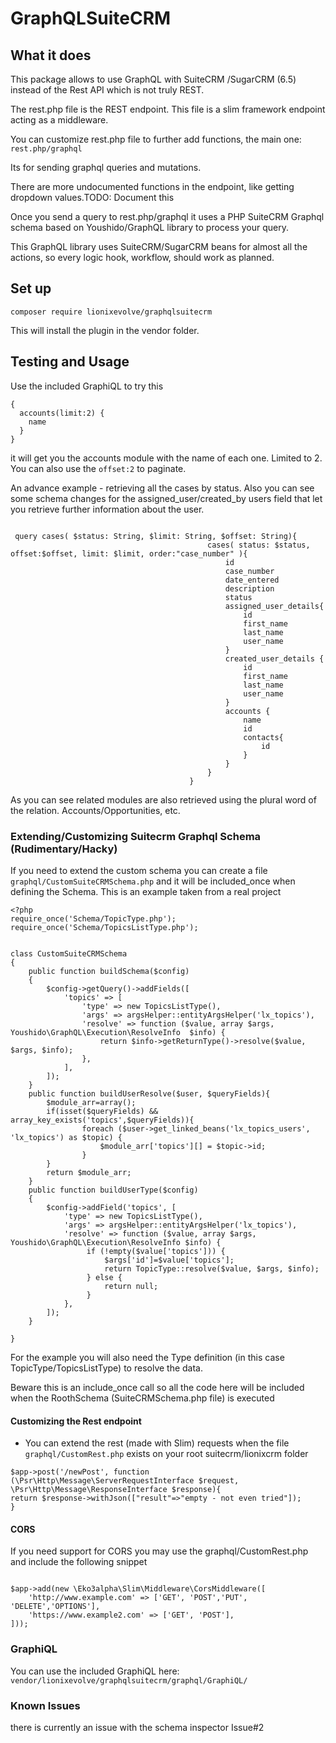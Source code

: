 # GraphQLSuiteCRM
## What it does
This package allows to use GraphQL with SuiteCRM /SugarCRM (6.5) instead of the Rest API which is not truly REST.

The rest.php file is the REST endpoint. This file is a slim framework endpoint acting as a middleware.

You can customize rest.php file to further add functions, the main one:
`rest.php/graphql  `

Its for sending graphql queries and mutations.

There are more undocumented functions in the endpoint, like getting dropdown values.TODO: Document this

Once you send a query to rest.php/graphql it uses a PHP SuiteCRM Graphql schema based on  Youshido/GraphQL library to process your query.

This GraphQL library uses SuiteCRM/SugarCRM beans for almost all the actions, so every logic hook, workflow, should work as planned.

## Set up

`composer require lionixevolve/graphqlsuitecrm`

This will install the plugin in the vendor folder.

## Testing and Usage
Use the included GraphiQL to try this
```
{
  accounts(limit:2) {
    name
  }
}

```
it will get you the accounts module with the name of each one. Limited to 2. You can also use the `offset:2` to paginate.


An advance example - retrieving all the cases by status.
Also you can see some schema changes for the assigned_user/created_by users field that let you retrieve further information about the user.

```

 query cases( $status: String, $limit: String, $offset: String){
                                            cases( status: $status, offset:$offset, limit: $limit, order:"case_number" ){
                                                id
                                                case_number
                                                date_entered
                                                description
                                                status
                                                assigned_user_details{
                                                    id
                                                    first_name
                                                    last_name
                                                    user_name
                                                }
                                                created_user_details {
                                                    id
                                                    first_name
                                                    last_name
                                                    user_name
                                                }
                                                accounts {
                                                    name
                                                    id
                                                    contacts{
                                                        id
                                                    }
                                                }
                                            }
                                        }
```

As you can see related modules are also retrieved using the plural word of the relation. Accounts/Opportunities, etc.


### Extending/Customizing Suitecrm Graphql Schema  (Rudimentary/Hacky)
If you need to extend the custom schema you can create a file `graphql/CustomSuiteCRMSchema.php` and it will be included_once when defining the Schema. This is an example taken from a real project

```
<?php
require_once('Schema/TopicType.php');
require_once('Schema/TopicsListType.php');


class CustomSuiteCRMSchema
{
    public function buildSchema($config)
    {
        $config->getQuery()->addFields([
            'topics' => [
                'type' => new TopicsListType(),
                'args' => argsHelper::entityArgsHelper('lx_topics'),
                'resolve' => function ($value, array $args, Youshido\GraphQL\Execution\ResolveInfo  $info) {
                    return $info->getReturnType()->resolve($value, $args, $info);
                },
            ],
        ]);
    }
    public function buildUserResolve($user, $queryFields){
        $module_arr=array();
        if(isset($queryFields) && array_key_exists('topics',$queryFields)){
                foreach ($user->get_linked_beans('lx_topics_users', 'lx_topics') as $topic) {
                    $module_arr['topics'][] = $topic->id;
                }
        }
        return $module_arr;
    }
    public function buildUserType($config)
    {
        $config->addField('topics', [
            'type' => new TopicsListType(),
            'args' => argsHelper::entityArgsHelper('lx_topics'),
            'resolve' => function ($value, array $args, Youshido\GraphQL\Execution\ResolveInfo $info) {
                 if (!empty($value['topics'])) {
                     $args['id']=$value['topics'];                     
                     return TopicType::resolve($value, $args, $info);
                 } else {
                     return null;
                 }
            },
        ]);
    }

}

```
For the example you will also need the Type definition (in this case TopicType/TopicsListType) to resolve the data.

Beware this is an include_once call so all the code here will be included when the RoothSchema (SuiteCRMSchema.php file) is executed
#### Customizing the Rest endpoint

* You can extend the rest (made with Slim) requests when the file `graphql/CustomRest.php` exists on your root suitecrm/lionixcrm folder

```
$app->post('/newPost', function (\Psr\Http\Message\ServerRequestInterface $request, \Psr\Http\Message\ResponseInterface $response){
return $response->withJson(["result"=>"empty - not even tried"]);
}
```
#### CORS
If you need support for CORS you may use the graphql/CustomRest.php and include the following snippet
```

$app->add(new \Eko3alpha\Slim\Middleware\CorsMiddleware([
    'http://www.example.com' => ['GET', 'POST','PUT', 'DELETE','OPTIONS'],
    'https://www.example2.com' => ['GET', 'POST'],
]));

```
### GraphiQL
You can use the included GraphiQL here:
`vendor/lionixevolve/graphqlsuitecrm/graphql/GraphiQL/`

### Known Issues
there is currently an issue with the schema inspector Issue#2
